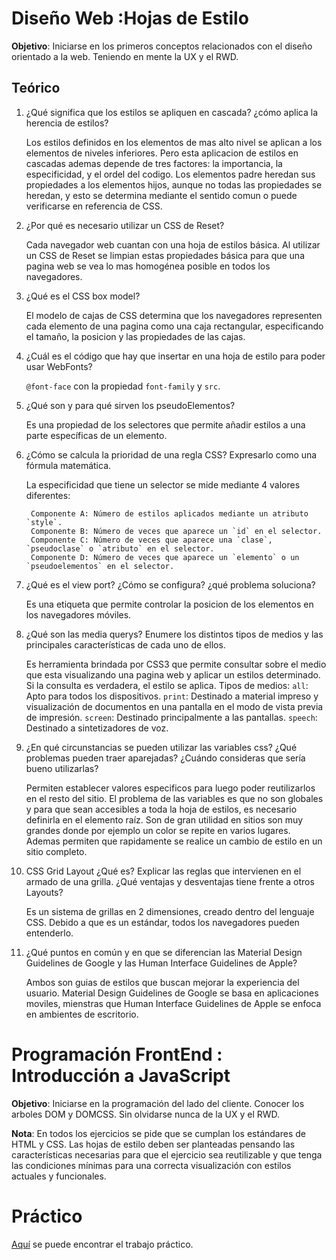 # Diseño Web :Hojas de Estilo 

**Objetivo**: Iniciarse en los primeros conceptos relacionados con el diseño orientado a la web. Teniendo en mente la UX y el RWD. 

## Teórico

1. ¿Qué significa que los estilos se apliquen en cascada? ¿cómo aplica la herencia de estilos? 

    Los estilos definidos en los elementos de mas alto nivel se aplican a los elementos de niveles inferiores. Pero esta aplicacion de estilos en cascadas ademas depende de tres factores: la importancia, la especificidad, y el ordel del codigo. 
    Los elementos padre heredan sus propiedades a los elementos hijos, aunque no todas las propiedades se heredan, y esto se determina mediante el sentido comun o puede verificarse en referencia de CSS.

2. ¿Por qué es necesario utilizar un CSS de Reset? 

    Cada navegador web cuantan con una hoja de estilos básica. Al utilizar un CSS de Reset se limpian estas propiedades básica para que una pagina web se vea lo mas homogénea posible en todos los navegadores. 

3. ¿Qué es el CSS box model? 

    El modelo de cajas de CSS determina que los navegadores representen cada elemento de una pagina como una caja rectangular, especificando el tamaño, la posicion y las propiedades de las cajas.

4. ¿Cuál es el código que hay que insertar en una hoja de estilo para poder usar WebFonts? 

    `@font-face` con la propiedad `font-family` y `src`.

5. ¿Qué son y para qué sirven los pseudoElementos? 

    Es una propiedad de los selectores que permite añadir estilos a una parte específicas de un elemento.

6. ¿Cómo se calcula la prioridad de una regla CSS? Expresarlo como una fórmula matemática. 

    La especificidad que tiene un selector se mide mediante 4 valores diferentes:

        Componente A: Número de estilos aplicados mediante un atributo `style`.
        Componente B: Número de veces que aparece un `id` en el selector.
        Componente C: Número de veces que aparece una `clase`, `pseudoclase` o `atributo` en el selector.
        Componente D: Número de veces que aparece un `elemento` o un `pseudoelementos` en el selector.


7. ¿Qué es el view port? ¿Cómo se configura? ¿qué problema soluciona? 

    Es una etiqueta que permite controlar la posicion de los elementos en los navegadores móviles.


8. ¿Qué son las media querys? Enumere los distintos tipos de medios y las principales características de cada uno de ellos. 

    Es herramienta brindada por CSS3 que permite consultar sobre el medio que esta visualizando una pagina web y aplicar un estilos determinado. Si la consulta es verdadera, el estilo se aplica.
    Tipos de medios:
    `all`: Apto para todos los dispositivos.
    `print`: Destinado a material impreso y visualización de documentos en una pantalla en el modo de vista previa de impresión. 
    `screen`: Destinado principalmente a las pantallas.
    `speech`: Destinado a sintetizadores de voz.

9. ¿En qué circunstancias se pueden utilizar las variables css? ¿Qué problemas pueden traer aparejadas? ¿Cuándo consideras que sería bueno utilizarlas? 

    Permiten establecer valores especificos para luego poder reutilizarlos en el resto del sitio.
    El problema de las variables es que no son globales y para que sean accesibles a toda la hoja de estilos, es necesario definirla en el elemento raíz.
    Son de gran utilidad en sitios son muy grandes donde por ejemplo un color se repite en varios lugares.
    Ademas permiten que rapidamente se realice un cambio de estilo en un sitio completo.

10. CSS Grid Layout ¿Qué es? Explicar las reglas que intervienen en el armado de una grilla. ¿Qué ventajas y desventajas tiene frente a otros Layouts? 

    Es un sistema de grillas en 2 dimensiones, creado dentro del lenguaje CSS.
    Debido a que es un estándar, todos los navegadores pueden entenderlo.

11. ¿Qué puntos en común y en que se diferencian las Material Design Guidelines de Google y las Human Interface Guidelines de Apple? 

    Ambos son guias de estilos que buscan mejorar la experiencia del usuario.
    Material Design Guidelines de Google se basa en aplicaciones moviles, mienstras que Human Interface Guidelines de Apple se enfoca en ambientes de escritorio.

# Programación FrontEnd : Introducción a JavaScript 

**Objetivo**: Iniciarse en la programación del lado del cliente. Conocer los arboles DOM y DOMCSS. Sin olvidarse nunca de la UX y el RWD. 

**Nota**: En todos los ejercicios se pide que se cumplan los estándares de HTML y CSS. Las hojas de estilo deben ser planteadas pensando las características necesarias para que el ejercicio sea reutilizable y que tenga las condiciones mínimas para una correcta visualización con estilos actuales y funcionales. 

# Práctico

[Aquí](https://github.com/nisevi/paw/tree/master/trabajos_practicos/PAW_TP3_CSS_JS/app_tp3) se puede encontrar el trabajo práctico.
